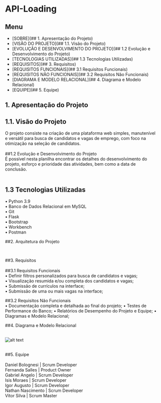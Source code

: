 # API-Loading

## Menu

<!--ts-->
   * [SOBRE](## 1. Apresentação do Projeto)
   * [VISÃO DO PROJETO](## 1.1. Visão do Projeto)
   * [EVOLUÇÃO E DESENVOLVIMENTO DO PROJETO](## 1.2 Evolução e Desenvolvimento do Projeto)
   * [TECNOLOGIAS UTILIZADAS](## 1.3 Tecnologias Utilizadas)
   * [REQUISITOS](## 3. Requisitos)
   * [REQUISITOS FUNCIONAIS](## 3.1 Requisitos Funcionais)
   * [REQUISITOS NÃO FUNCIONAIS](## 3.2 Requisitos Não Funcionais)
   * [DIAGRAMA E MODELO RELACIONAL](## 4. Diagrama e Modelo Relacional)
   * [EQUIPE](## 5. Equipe)
  
<!--te-->


## 1. Apresentação do Projeto</br>

## 1.1. Visão do Projeto</br>
O projeto consiste na criação de uma plataforma web simples, manutenível e versátil para busca de candidatos e vagas de emprego, com foco na otimização na seleção de candidatos.
</br></br>
##1.2 Evolução e Desenvolvimento do Projeto</br>
É possível nesta planilha encontrar os detalhes do desenvolvimento do projeto, esforço e prioridade das atividades, bem como a data de conclusão.
</br></br>
## 1.3 Tecnologias Utilizadas</br>
•    Python 3.9</br>
•    Banco de Dados Relacional em MySQL</br>
•    Git</br>
•    Flask</br>
•    Bootstrap</br>
•    Workbench</br>
•    Postman</br>

##2. Arquitetura do Projeto</br>

</br>

##3. Requisitos</br></br>
##3.1 Requisitos Funcionais</br>
•    Definir filtros personalizados para busca de candidatos e vagas;</br>
•    Visualização resumida e/ou completa dos candidatos e vagas;</br>
•    Submissão de currículos na interface;</br>
•    Submissão de uma ou mais vagas na interface;</br>


##3.2 Requisitos Não Funcionais</br>
•    Documentação completa e detalhada ao final do projeto;
•    Testes de Performance do Banco;
•    Relatórios de Desempenho do Projeto e Equipe;
•    Diagramas e Modelo Relacional;

##4. Diagrama e Modelo Relacional</br></br>

 ![alt text](https://cdn.discordapp.com/attachments/823696595077562389/832814542856781844/diagrama.png)
</br></br>

##5. Equipe</br></br>
Daniel Bolognesi | Scrum Developer</br>
Fernanda Salles | Product Owner </br>
Gabriel Angelo | Scrum Developer</br>
Isis Moraes | Scrum Developer</br>
Igor Augusto | Scrum Developer</br>
Nathan Nascimento | Scrum Developer</br>
Vitor Silva | Scrum Master</br>
